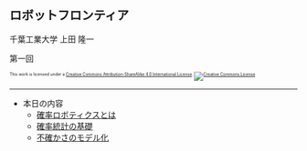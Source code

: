 ## ロボットフロンティア

千葉工業大学 上田 隆一

第一回

<p style="font-size:50%">
This work is licensed under a <a rel="license" href="http://creativecommons.org/licenses/by-sa/4.0/">Creative Commons Attribution-ShareAlike 4.0 International License</a>.
<a rel="license" href="http://creativecommons.org/licenses/by-sa/4.0/">
<img alt="Creative Commons License" style="border-width:0" src="https://i.creativecommons.org/l/by-sa/4.0/88x31.png" /></a>
</p>

---

* 本日の内容
    * [確率ロボティクスとは](https://ryuichiueda.github.io/LNPR_SLIDES/10min/chap1_10min.html)
    * [確率統計の基礎](https://ryuichiueda.github.io/LNPR_SLIDES/30min/chap2_30min.html)
    * [不確かさのモデル化](https://ryuichiueda.github.io/LNPR_SLIDES/30min/chap4_30min.html)
